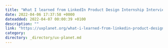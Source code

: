 ```yaml
---
title: "What I learned from LinkedIn Product Design Internship Interviews"
date: 2022-04-06 17:37:58 +0000
dateadded: 2022-04-07 00:00:39 +0100
description: ""
link: "https://uxplanet.org/what-i-learned-from-linkedin-product-design-internship-interviews-12a1a0bf77e3?source=rss----819cc2aaeee0---4"
category:
directory: _directory/ux-planet.md
---
```

